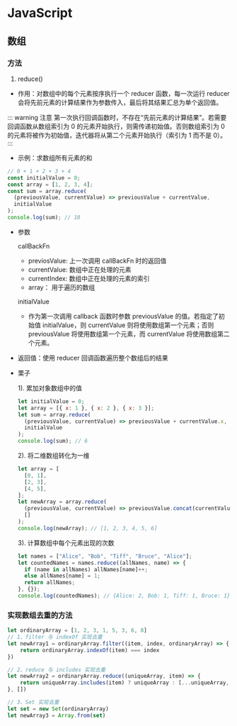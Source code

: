 # JavaScript

## 数组

### 方法

1. reduce()

- 作用：对数组中的每个元素按序执行一个 reducer 函数，每一次运行 reducer 会将先前元素的计算结果作为参数传入，最后将其结果汇总为单个返回值。

::: warning 注意
第一次执行回调函数时，不存在“先前元素的计算结果”。若需要回调函数从数组索引为 0 的元素开始执行，则需传递初始值。否则数组索引为 0 的元素将被作为初始值，迭代器将从第二个元素开始执行（索引为 1 而不是 0）。
:::

- 示例：求数组所有元素的和

```js
// 0 + 1 + 2 + 3 + 4
const initialValue = 0;
const array = [1, 2, 3, 4];
const sum = array.reduce(
  (previousValue, currentValue) => previousValue + currentValue,
  initialValue
);
console.log(sum); // 10
```

- 参数

  callBackFn

  - previosValue: 上一次调用 callBackFn 时的返回值
  - currentValue: 数组中正在处理的元素
  - currentIndex: 数组中正在处理的元素的索引
  - array： 用于遍历的数组

  initialValue

  - 作为第一次调用 callback 函数时参数 previousValue 的值。若指定了初始值 initialValue，则 currentValue 则将使用数组第一个元素；否则 previousValue 将使用数组第一个元素，而 currentValue 将使用数组第二个元素。

- 返回值：使用 reducer 回调函数遍历整个数组后的结果

- 栗子

  1). 累加对象数组中的值

  ```js
  let initialValue = 0;
  let array = [{ x: 1 }, { x: 2 }, { x: 3 }];
  let sum = array.reduce(
    (previousValue, currentValue) => previousValue + currentValue.x,
    initialValue
  );
  console.log(sum); // 6
  ```

  2). 将二维数组转化为一维

  ```js
  let array = [
    [0, 1],
    [2, 3],
    [4, 5],
  ];
  let newArray = array.reduce(
    (previousValue, currentValue) => previousValue.concat(currentValue),
    []
  );
  console.log(newArray); // [1, 2, 3, 4, 5, 6]
  ```

  3). 计算数组中每个元素出现的次数

  ```js
  let names = ["Alice", "Bob", "Tiff", "Bruce", "Alice"];
  let countedNames = names.reduce((allNames, name) => {
    if (name in allNames) allNames[name]++;
    else allNames[name] = 1;
    return allNames;
  }, {});
  console.log(countedNames); // {Alice: 2, Bob: 1, Tiff: 1, Bruce: 1}
  ```

### 实现数组去重的方法

```js
let ordinaryArray = [1, 2, 3, 1, 5, 3, 6, 8]
// 1、filter 与 indexOf 实现去重
let newArray1 = ordinaryArray.filter((item, index, ordinaryArray) => {
    return ordinaryArray.indexOf(item) === index
})

// 2、reduce 与 includes 实现去重
let newArray2 = ordinaryArray.reduce((uniqueArray, item) => {
    return uniqueArray.includes(item) ? uniqueArray : [...uniqueArray, item]
}, [])

// 3、Set 实现去重
let set = new Set(ordinaryArray)
let newArray3 = Array.from(set)
```
